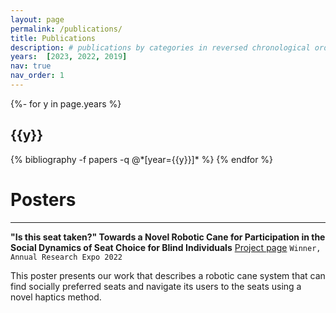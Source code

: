 ```yaml
---
layout: page
permalink: /publications/
title: Publications
description: # publications by categories in reversed chronological order. generated by jekyll-scholar.
years:  [2023, 2022, 2019]
nav: true
nav_order: 1
---
```

<!-- Google tag (gtag.js) -->
<!-- <script async src="https://www.googletagmanager.com/gtag/js?id=G-5B0RHBKFCE"></script>
<script>
  window.dataLayer = window.dataLayer || [];
  function gtag(){dataLayer.push(arguments);}
  gtag('js', new Date());

  gtag('config', 'G-5B0RHBKFCE');
</script> -->

<!-- _pages/publications.md -->
<div class="publications">

{%- for y in page.years %}
  <h2 class="year">{{y}}</h2>
  {% bibliography -f papers -q @*[year={{y}}]* %}
{% endfor %}

</div>

# Posters

---

**"Is this seat taken?" Towards a Novel Robotic Cane for Participation in the Social Dynamics of Seat Choice for Blind Individuals** [Project page](/projects/social_guidance/)  `Winner, Annual Research Expo 2022`

This poster presents our work that describes a robotic cane system that can find socially
preferred seats and navigate its users to the seats using a novel haptics method. 